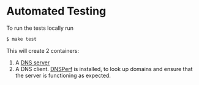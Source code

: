 # Automated Testing

To run the tests locally run

```bash
$ make test
```

This will create 2 containers:

1. A [DNS server](https://www.isc.org/bind/)
1. A DNS client. [DNSPerf](https://www.dnsperf.com/) is installed, to look up domains and ensure that the server is functioning as expected.

